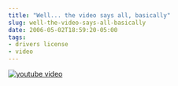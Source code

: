 ```yaml
---
title: "Well... the video says all, basically"
slug: well-the-video-says-all-basically
date: 2006-05-02T18:59:20-05:00
tags:
- drivers license
- video
---
```

[![youtube video](https://img.youtube.com/vi/43KI7DX1cf0/0.jpg)](https://www.youtube.com/watch?v=43KI7DX1cf0)
